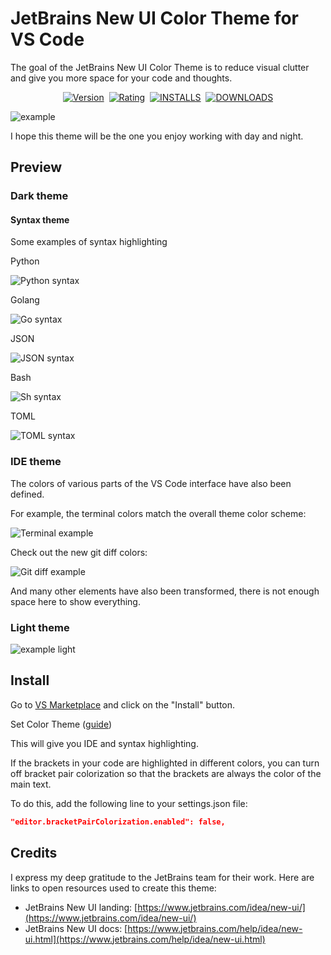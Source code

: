 # JetBrains New UI Color Theme for VS Code

The goal of the JetBrains New UI Color Theme is to reduce visual clutter and give you more space for your code and thoughts.

<p align="center">
    <a href="https://marketplace.visualstudio.com/items?itemName=fogio.jetbrains-color-theme"><img src="https://img.shields.io/visual-studio-marketplace/v/fogio.jetbrains-color-theme?style=for-the-badge&colorA=555555&colorB=007ec6&label=VERSION" alt="Version"></a>&nbsp;
    <a href="https://marketplace.visualstudio.com/items?itemName=fogio.jetbrains-color-theme"><img src="https://img.shields.io/visual-studio-marketplace/r/fogio.jetbrains-color-theme?style=for-the-badge&colorA=555555&colorB=007ec6&label=RATING" alt="Rating"></a>&nbsp;
    <a href="https://marketplace.visualstudio.com/items?itemName=fogio.jetbrains-color-theme"><img src="https://img.shields.io/visual-studio-marketplace/i/fogio.jetbrains-color-theme?style=for-the-badge&colorA=555555&colorB=007ec6&label=Installs" alt="INSTALLS"></a>&nbsp;
    <a href="https://marketplace.visualstudio.com/items?itemName=fogio.jetbrains-color-theme"><img src="https://img.shields.io/visual-studio-marketplace/d/fogio.jetbrains-color-theme?style=for-the-badge&colorA=555555&colorB=007ec6&label=Downloads" alt="DOWNLOADS"></a>
</p>

![example](https://raw.githubusercontent.com/fogio-org/vscode-jetbrains-color-theme/main/img/preview_dark_example.png)

I hope this theme will be the one you enjoy working with day and night.

## Preview

### Dark theme

#### Syntax theme

Some examples of syntax highlighting

Python

![Python syntax](https://raw.githubusercontent.com/fogio-org/vscode-jetbrains-color-theme/main/img/preview_dark_syntax_python.png)

Golang

![Go syntax](https://raw.githubusercontent.com/fogio-org/vscode-jetbrains-color-theme/main/img/preview_dark_syntax_go.png)

JSON

![JSON syntax](https://raw.githubusercontent.com/fogio-org/vscode-jetbrains-color-theme/main/img/preview_dark_syntax_json.png)

Bash

![Sh syntax](https://raw.githubusercontent.com/fogio-org/vscode-jetbrains-color-theme/main/img/preview_dark_syntax_sh.png)

TOML

![TOML syntax](https://raw.githubusercontent.com/fogio-org/vscode-jetbrains-color-theme/main/img/preview_dark_syntax_toml.png)

### IDE theme

The colors of various parts of the VS Code interface have also been defined.

For example, the terminal colors match the overall theme color scheme:

![Terminal example](https://raw.githubusercontent.com/fogio-org/vscode-jetbrains-color-theme/main/img/preview_dark_terminal.png)

Check out the new git diff colors:

![Git diff example](https://raw.githubusercontent.com/fogio-org/vscode-jetbrains-color-theme/main/img/preview_dark_git_diff.png)

And many other elements have also been transformed, there is not enough space here to show everything.

### Light theme

![example light](https://raw.githubusercontent.com/fogio-org/vscode-jetbrains-color-theme/main/img/preview_light_example.png)

## Install

Go to [VS Marketplace](https://marketplace.visualstudio.com/items?itemName=fogio.jetbrains-color-theme) and click on the "Install" button.

Set Color Theme ([guide](https://code.visualstudio.com/docs/getstarted/themes#_selecting-the-color-theme))

<!-- ![Select the Color Theme](https://raw.githubusercontent.com/fogio-org/vscode-jetbrains-color-theme/main/img/select_color_theme.jpg) -->

This will give you IDE and syntax highlighting.

If the brackets in your code are highlighted in different colors, you can turn off bracket pair colorization so that the brackets are always the color of the main text.

To do this, add the following line to your settings.json file:

```json
"editor.bracketPairColorization.enabled": false,
```

## Credits

I express my deep gratitude to the JetBrains team for their work. Here are links to open resources used to create this theme:

- JetBrains New UI landing: [https://www.jetbrains.com/idea/new-ui/](https://www.jetbrains.com/idea/new-ui/)
- JetBrains New UI docs: [https://www.jetbrains.com/help/idea/new-ui.html](https://www.jetbrains.com/help/idea/new-ui.html)
